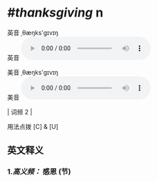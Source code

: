 # ***\#thanksgiving*** n
英音 ˌθæŋks'ɡɪvɪŋ  
英音
<audio src="./media/thanksgiving-B.aac" controls="controls"></audio>

美音 ˌθæŋks'ɡɪvɪŋ  
美音
<audio src="./media/thanksgiving.aac" controls="controls"></audio>



| 词频 2 |  

用法点拨  [C] & [U]

英文释义
---
### 1.*高义频：* **感恩 (节)**  


